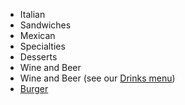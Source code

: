 * Italian
* Sandwiches
* Mexican
* Specialties
* Desserts
* Wine and Beer
* Wine and Beer (see our [Drinks menu](add-drinks-menu.md))
* [Burger](add-burger-dish.md)
